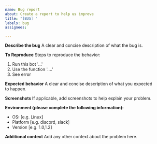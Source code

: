 ```yaml
---
name: Bug report
about: Create a report to help us improve
title: "[BUG] "
labels: bug
assignees:

---
```


**Describe the bug**
A clear and concise description of what the bug is.

**To Reproduce**
Steps to reproduce the behavior:
1. Run this bot '...'  
2. Use the function '....'
3. See error

**Expected behavior**
A clear and concise description of what you expected to happen.

**Screenshots**
If applicable, add screenshots to help explain your problem.

**Environment (please complete the following information):**
 - OS: [e.g. Linux]
 - Platform [e.g. discord, slack]
 - Version [e.g. 1.0,1.2]

**Additional context**
Add any other context about the problem here.
